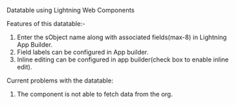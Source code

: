 Datatable using Lightning Web Components

Features of this datatable:-
  1. Enter the sObject name along with associated fields(max-8) in Lightning App Builder.
  2. Field labels can be configured in App builder.
  3. Inline editing can be configured in app builder(check box to enable inline edit).

Current problems with the datatable:

  1. The component is not able to fetch data from the org.
